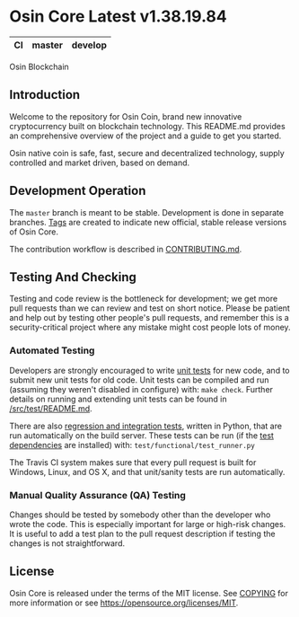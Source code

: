 Osin Core Latest v1.38.19.84
===========================

|CI|master|develop|
|-|-|-|

Osin Blockchain

Introduction
------------

Welcome to the repository for Osin Coin, brand new innovative cryptocurrency built on blockchain technology. This README.md provides an comprehensive overview of the project and a guide to get you started.

Osin native coin is safe, fast, secure and decentralized technology, supply controlled and market driven, based on demand.

Development Operation
---------------------

The `master` branch is meant to be stable. Development is done in separate branches.
[Tags](https://github.com/deosin/osin/tags) are created to indicate new official,
stable release versions of Osin Core.

The contribution workflow is described in [CONTRIBUTING.md](CONTRIBUTING.md).

Testing And Checking
--------------------

Testing and code review is the bottleneck for development; we get more pull
requests than we can review and test on short notice. Please be patient and help out by testing
other people's pull requests, and remember this is a security-critical project where any mistake might cost people
lots of money.

### Automated Testing

Developers are strongly encouraged to write [unit tests](src/test/README.md) for new code, and to
submit new unit tests for old code. Unit tests can be compiled and run
(assuming they weren't disabled in configure) with: `make check`. Further details on running
and extending unit tests can be found in [/src/test/README.md](/src/test/README.md).

There are also [regression and integration tests](/test), written
in Python, that are run automatically on the build server.
These tests can be run (if the [test dependencies](/test) are installed) with: `test/functional/test_runner.py`

The Travis CI system makes sure that every pull request is built for Windows, Linux, and OS X, and that unit/sanity tests are run automatically.

### Manual Quality Assurance (QA) Testing

Changes should be tested by somebody other than the developer who wrote the
code. This is especially important for large or high-risk changes. It is useful
to add a test plan to the pull request description if testing the changes is
not straightforward.

License
-------

Osin Core is released under the terms of the MIT license. See [COPYING](COPYING) for more
information or see https://opensource.org/licenses/MIT.
